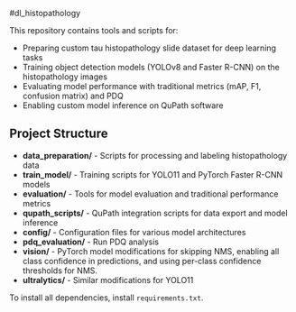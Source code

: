 #dl_histopathology

This repository contains tools and scripts for:
- Preparing custom tau histopathology slide dataset for deep learning tasks
- Training object detection models (YOLOv8 and Faster R-CNN) on the histopathology images
- Evaluating model performance with traditional metrics (mAP, F1, confusion matrix) and PDQ
- Enabling custom model inference on QuPath software

## Project Structure

- **data_preparation/** - Scripts for processing and labeling histopathology data
- **train_model/** - Training scripts for YOLO11 and PyTorch Faster R-CNN models
- **evaluation/** - Tools for model evaluation and traditional performance metrics
- **qupath_scripts/** - QuPath integration scripts for data export and model inference
- **config/** - Configuration files for various model architectures
- **pdq_evaluation/** - Run PDQ analysis
- **vision/** - PyTorch model modifications for skipping NMS, enabling all class confidence in predictions, and using per-class confidence thresholds for NMS.
- **ultralytics/** - Similar modifications for YOLO11

To install all dependencies, install `requirements.txt`.